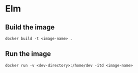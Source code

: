 # Elm

## Build the image
```
docker build -t <image-name> .
```

## Run the image
```
docker run -v <dev-directory>:/home/dev -itd <image-name>
```
